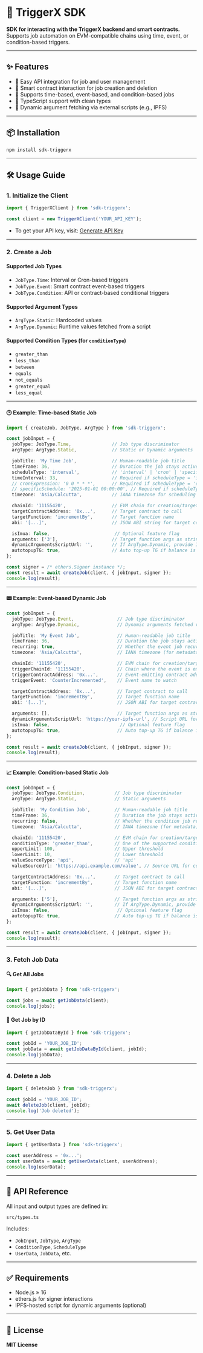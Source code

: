 # 🚀 TriggerX SDK

**SDK for interacting with the TriggerX backend and smart contracts.**  
Supports job automation on EVM-compatible chains using time, event, or condition-based triggers.

---

## ✨ Features

- 🔧 Easy API integration for job and user management
- 🔗 Smart contract interaction for job creation and deletion
- 📅 Supports time-based, event-based, and condition-based jobs
- 🔐 TypeScript support with clean types
- 🧠 Dynamic argument fetching via external scripts (e.g., IPFS)

---

## 📦 Installation

```bash
npm install sdk-triggerx
```

---

## 🛠️ Usage Guide

### 1. Initialize the Client

```ts
import { TriggerXClient } from 'sdk-triggerx';

const client = new TriggerXClient('YOUR_API_KEY');
```

- To get your API key, visit: [Generate API Key](https://app.triggerx.network/generate-api)

---

### 2. Create a Job

#### Supported Job Types

- `JobType.Time`: Interval or Cron-based triggers
- `JobType.Event`: Smart contract event-based triggers
- `JobType.Condition`: API or contract-based conditional triggers

#### Supported Argument Types

- `ArgType.Static`: Hardcoded values
- `ArgType.Dynamic`: Runtime values fetched from a script

#### Supported Condition Types (for `conditionType`)

- `greater_than`
- `less_than`
- `between`
- `equals`
- `not_equals`
- `greater_equal`
- `less_equal`

---

#### 🕒 Example: Time-based Static Job

```ts
import { createJob, JobType, ArgType } from 'sdk-triggerx';

const jobInput = {
  jobType: JobType.Time,               // Job type discriminator
  argType: ArgType.Static,             // Static or Dynamic arguments

  jobTitle: 'My Time Job',             // Human-readable job title
  timeFrame: 36,                       // Duration the job stays active (seconds)
  scheduleType: 'interval',            // 'interval' | 'cron' | 'specific'
  timeInterval: 33,                    // Required if scheduleType = 'interval' (seconds)
  // cronExpression: '0 0 * * *',      // Required if scheduleType = 'cron' (CRON string)
  // specificSchedule: '2025-01-01 00:00:00', // Required if scheduleType = 'specific' (datetime)
  timezone: 'Asia/Calcutta',           // IANA timezone for scheduling

  chainId: '11155420',                 // EVM chain for creation/target
  targetContractAddress: '0x...',      // Target contract to call
  targetFunction: 'incrementBy',       // Target function name
  abi: '[...]',                        // JSON ABI string for target contract

  isImua: false,                        // Optional feature flag
  arguments: ['3'],                    // Target function args as strings
  dynamicArgumentsScriptUrl: '',       // If ArgType.Dynamic, provide IPFS/URL here
  autotopupTG: true,                   // Auto top-up TG if balance is low
};

const signer = /* ethers.Signer instance */;
const result = await createJob(client, { jobInput, signer });
console.log(result);
```

---

#### 📟 Example: Event-based Dynamic Job

```ts
const jobInput = {
  jobType: JobType.Event,                // Job type discriminator
  argType: ArgType.Dynamic,              // Dynamic arguments fetched via script

  jobTitle: 'My Event Job',              // Human-readable job title
  timeFrame: 36,                         // Duration the job stays active (seconds)
  recurring: true,                       // Whether the event job recurs
  timezone: 'Asia/Calcutta',             // IANA timezone (for metadata)

  chainId: '11155420',                   // EVM chain for creation/target
  triggerChainId: '11155420',            // Chain where the event is emitted
  triggerContractAddress: '0x...',       // Event-emitting contract address
  triggerEvent: 'CounterIncremented',    // Event name to watch

  targetContractAddress: '0x...',        // Target contract to call
  targetFunction: 'incrementBy',         // Target function name
  abi: '[...]',                          // JSON ABI for target contract

  arguments: [],                         // Target function args as strings
  dynamicArgumentsScriptUrl: 'https://your-ipfs-url', // Script URL for dynamic args
  isImua: false,                          // Optional feature flag
  autotopupTG: true,                     // Auto top-up TG if balance is low
};

const result = await createJob(client, { jobInput, signer });
console.log(result);
```

---

#### 📈 Example: Condition-based Static Job

```ts
const jobInput = {
  jobType: JobType.Condition,           // Job type discriminator
  argType: ArgType.Static,              // Static arguments

  jobTitle: 'My Condition Job',         // Human-readable job title
  timeFrame: 36,                        // Duration the job stays active (seconds)
  recurring: false,                     // Whether the condition job recurs
  timezone: 'Asia/Calcutta',            // IANA timezone (for metadata)

  chainId: '11155420',                  // EVM chain for creation/target
  conditionType: 'greater_than',        // One of the supported condition types 'greater_than' | 'less_than' |'between' | 'equals' | 'not_equals' | 'greater_equal' | 'less_equal'
  upperLimit: 100,                      // Upper threshold
  lowerLimit: 10,                       // Lower threshold
  valueSourceType: 'api',               // 'api'
  valueSourceUrl: 'https://api.example.com/value', // Source URL for condition

  targetContractAddress: '0x...',       // Target contract to call
  targetFunction: 'incrementBy',        // Target function name
  abi: '[...]',                         // JSON ABI for target contract

  arguments: ['5'],                     // Target function args as strings
  dynamicArgumentsScriptUrl: '',        // If ArgType.Dynamic, provide IPFS/URL here
  isImua: false,                         // Optional feature flag
  autotopupTG: true,                    // Auto top-up TG if balance is low
};

const result = await createJob(client, { jobInput, signer });
console.log(result);
```

---

### 3. Fetch Job Data

#### 🔍 Get All Jobs

```ts
import { getJobData } from 'sdk-triggerx';

const jobs = await getJobData(client);
console.log(jobs);
```

#### 🔎 Get Job by ID

```ts
import { getJobDataById } from 'sdk-triggerx';

const jobId = 'YOUR_JOB_ID';
const jobData = await getJobDataById(client, jobId);
console.log(jobData);
```

---

### 4. Delete a Job

```ts
import { deleteJob } from 'sdk-triggerx';

const jobId = 'YOUR_JOB_ID';
await deleteJob(client, jobId);
console.log('Job deleted');
```

---

### 5. Get User Data

```ts
import { getUserData } from 'sdk-triggerx';

const userAddress = '0x...';
const userData = await getUserData(client, userAddress);
console.log(userData);
```

---

## 📘 API Reference

All input and output types are defined in:

```
src/types.ts
```

Includes:

- `JobInput`, `JobType`, `ArgType`
- `ConditionType`, `ScheduleType`
- `UserData`, `JobData`, etc.

---


## ✅ Requirements

- Node.js ≥ 16
- ethers.js for signer interactions
- IPFS-hosted script for dynamic arguments (optional)

---

## 📝 License

**MIT License**

